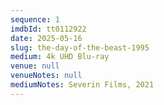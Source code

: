 ```yaml
---
sequence: 1
imdbId: tt0112922
date: 2025-05-16
slug: the-day-of-the-beast-1995
medium: 4k UHD Blu-ray
venue: null
venueNotes: null
mediumNotes: Severin Films, 2021
---
```


